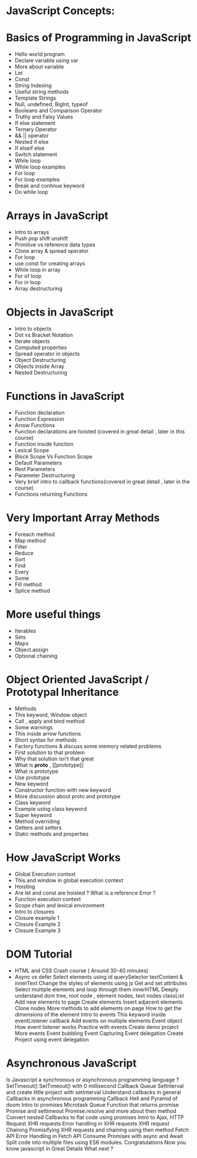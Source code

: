 # JavaScript Concepts:
# Basics of Programming in JavaScript
- Hello world program
- Declare variable using var
- More about variable
- Let
- Const
- String Indexing
- Useful string methods
- Template Strings
- Null, undefined, BigInt, typeof
- Booleans and Comparison Operator
- Truthy and Falsy Values
- If else statement
- Ternary Operator
- && || operator
- Nested if else
- If elseif else
- Switch statement
- While loop 
- While loop examples
- For loop
- For loop examples
- Break and continue keyword
- Do while loop

# Arrays in JavaScript
- Intro to arrays
- Push pop shift unshift
- Primitive vs reference data types
- Clone array & spread operator
- For loop
- use const for creating arrays
- While loop in array
- For of loop
- For in loop
- Array destructuring

# Objects in JavaScript
- Intro to objects
- Dot vs Bracket Notation
- Iterate objects
- Computed properties
- Spread operator in objects
- Object Destructuring
- Objects inside Array
- Nested Destructuring

# Functions in JavaScript
- Function declaration
- Function Expression
- Arrow Functions
- Function declarations are hoisted  (covered in great detail , later in this course)
- Function inside function
- Lexical Scope
- Block Scope Vs Function Scope
- Default Parameters
- Rest Parameters
- Parameter Destructuring
- Very brief intro to callback functions(covered in great detail , later in the course)
- Functions returning Functions 

# Very Important Array Methods
- Foreach method
- Map method
- Filter
- Reduce
- Sort
- Find
- Every
- Some
- Fill method
- Splice method


# More useful things 
- Iterables
- Sets
- Maps
- Object.assign
- Optional chaining


# Object Oriented JavaScript / Prototypal Inheritance
- Methods
- This keyword, Window object
- Call , apply and bind method
- Some warnings
- This inside arrow functions
- Short syntax for methods
- Factory functions & discuss some memory related problems
- First solution to that problem
- Why that solution isn’t that great
- What is __proto__ , [[prototype]]
- What is prototype
- Use prototype
- New keyword
- Constructor function with new keyword
- More discussion about proto and prototype
- Class keyword
- Example using class keyword
- Super keyword
- Method overriding
- Getters and setters
- Static methods and properties

# How JavaScript Works
- Global Execution context
- This and window in global execution context
- Hoisting
- Are let and const are hoisted ? What is a reference Error ? 
- Function execution context
- Scope chain and lexical environment
- Intro to closures
- Closure example 1
- Closure Example 2
- Closure Example 3

# DOM Tutorial

- HTML and CSS Crash course ( Around 30-40 minutes)
- Async vs defer
Select elements using id
querySelector
textContent & innerText
Change the styles of elements using js
Get and set attributes
Select multiple elements and loop through them
innerHTML
Deeply understand dom tree, root node , element nodes, text nodes
classList
Add new elements to page
Create elements
Insert adjacent elements
Clone nodes
More methods to add elements on page
How to get the dimensions of the element
Intro to events
This keyword inside eventListener callback
Add events on multiple elements
Event object
How event listener works
Practice with events
Create demo project
More events
Event bubbling
Event Capturing
Event delegation 
Create Project using event delegation

# Asynchronous JavaScript
Is Javascript a synchronous or asynchronous programming language ? 
SetTimeout()
SetTimeout() with 0 millisecond
Callback Queue
SetInterval and create little project with setInterval
Understand callbacks in general
Callbacks in asynchronous programming 
Callback Hell and Pyramid of doom
Intro to promises
Microtask Queue
Function that returns promise
Promise and settimeout
Promise.resolve and more about then method
Convert nested Callbacks to flat code using promises
Intro to Ajax, HTTP Request
XHR requests
Error handling in XHR requests
XHR request Chaining 
Promisifying XHR requests and chaining using then method
Fetch API
Error Handling in Fetch API
Consume Promises with async and Await
Split code into multiple files using ES6 modules.
Congratulations 
Now you know javascript in Great Details
What next ? 



